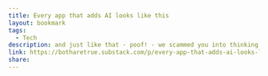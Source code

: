 ```yaml
---
title: Every app that adds AI looks like this
layout: bookmark
tags:
  - Tech
description: and just like that - poof! - we scammed you into thinking this shit was cool // S1E3
link: https://botharetrue.substack.com/p/every-app-that-adds-ai-looks-like
share:
---
```


